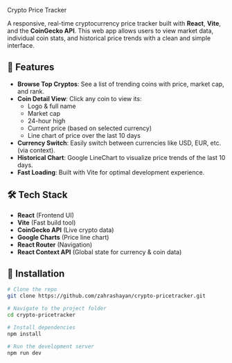 Crypto Price Tracker

A responsive, real-time cryptocurrency price tracker built with **React**, **Vite**, and the **CoinGecko API**. This web app allows users to view market data, individual coin stats, and historical price trends with a clean and simple interface.

## 🚀 Features

- **Browse Top Cryptos**: See a list of trending coins with price, market cap, and rank.
- **Coin Detail View**: Click any coin to view its:
  - Logo & full name
  - Market cap
  - 24-hour high
  - Current price (based on selected currency)
  - Line chart of price over the last 10 days
- **Currency Switch**: Easily switch between currencies like USD, EUR, etc. (via context).
- **Historical Chart**: Google LineChart to visualize price trends of the last 10 days.
- **Fast Loading**: Built with Vite for optimal development experience.

## 🛠 Tech Stack

- **React** (Frontend UI)
- **Vite** (Fast build tool)
- **CoinGecko API** (Live crypto data)
- **Google Charts** (Price line chart)
- **React Router** (Navigation)
- **React Context API** (Global state for currency & coin data)

## 🔧 Installation

```bash
# Clone the repo
git clone https://github.com/zahrashayan/crypto-pricetracker.git

# Navigate to the project folder
cd crypto-pricetracker

# Install dependencies
npm install

# Run the development server
npm run dev
